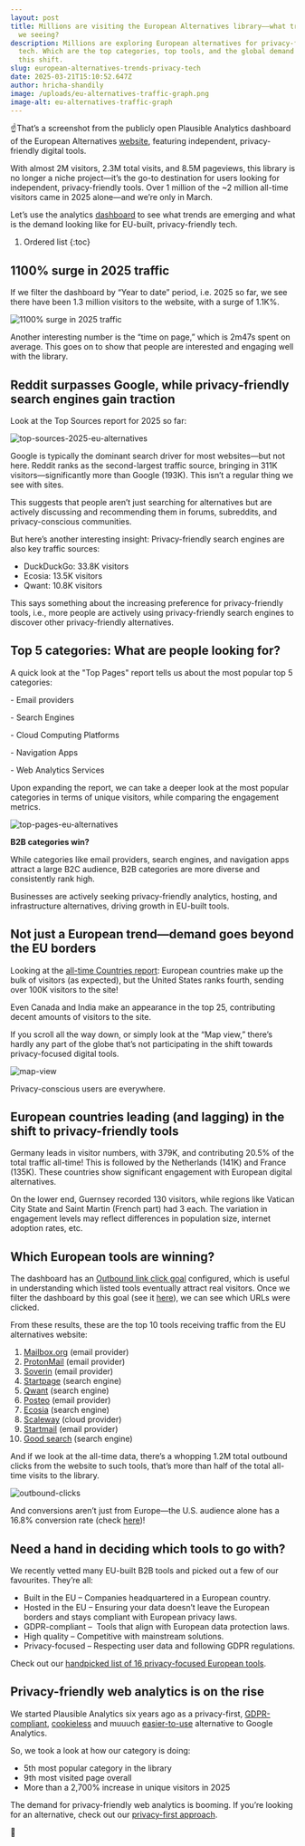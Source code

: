 ```yaml
---
layout: post
title: Millions are visiting the European Alternatives library––what trends are
  we seeing?
description: Millions are exploring European alternatives for privacy-friendly
  tech. Which are the top categories, top tools, and the global demand driving
  this shift.
slug: european-alternatives-trends-privacy-tech
date: 2025-03-21T15:10:52.647Z
author: hricha-shandily
image: /uploads/eu-alternatives-traffic-graph.png
image-alt: eu-alternatives-traffic-graph
---
```

☝️That’s a screenshot from the publicly open Plausible Analytics dashboard of the European Alternatives [website](https://european-alternatives.eu/), featuring independent, privacy-friendly digital tools.

With almost 2M visitors, 2.3M total visits, and 8.5M pageviews, this library is no longer a niche project—it’s the go-to destination for users looking for independent, privacy-friendly tools. Over 1 million of the ~2 million all-time visitors came in 2025 alone—and we’re only in March.

Let’s use the analytics [dashboard](https://plausible.io/european-alternatives.eu) to see what trends are emerging and what is the demand looking like for EU-built, privacy-friendly tech.

1. Ordered list
{:toc}

## 1100% surge in 2025 traffic

If we filter the dashboard by “Year to date” period, i.e. 2025 so far, we see there have been 1.3 million visitors to the website, with a surge of 1.1K%. 

![1100% surge in 2025 traffic](/uploads/2025-stats-for-eu-alternatives.png "1100% surge in 2025 traffic")

Another interesting number is the “time on page,” which is 2m47s spent on average. This goes on to show that people are interested and engaging well with the library.

## Reddit surpasses Google, while privacy-friendly search engines gain traction

Look at the Top Sources report for 2025 so far:

![top-sources-2025-eu-alternatives](/uploads/top-sources-2025-eu-alternatives.png "top-sources-2025-eu-alternatives")

Google is typically the dominant search driver for most websites—but not here. Reddit ranks as the second-largest traffic source, bringing in 311K visitors—significantly more than Google (193K). This isn’t a regular thing we see with sites.

This suggests that people aren’t just searching for alternatives but are actively discussing and recommending them in forums, subreddits, and privacy-conscious communities.

But here’s another interesting insight: Privacy-friendly search engines are also key traffic sources:

* DuckDuckGo: 33.8K visitors
* Ecosia: 13.5K visitors
* Qwant: 10.8K visitors

This says something about the increasing preference for privacy-friendly tools, i.e., more people are actively using privacy-friendly search engines to discover other privacy-friendly alternatives.

## Top 5 categories: What are people looking for?

A quick look at the "Top Pages" report tells us about the most popular top 5 categories:

\- Email providers

\- Search Engines

\- Cloud Computing Platforms

\- Navigation Apps

\- Web Analytics Services

Upon expanding the report, we can take a deeper look at the most popular categories in terms of unique visitors, while comparing the engagement metrics.

![top-pages-eu-alternatives](/uploads/top-pages-eu-alternatives.png "top-pages-eu-alternatives")

**B2B categories win?**

While categories like email providers, search engines, and navigation apps attract a large B2C audience, B2B categories are more diverse and consistently rank high. 

Businesses are actively seeking privacy-friendly analytics, hosting, and infrastructure alternatives, driving growth in EU-built tools.

## Not just a European trend—demand goes beyond the EU borders

Looking at the [all-time Countries report](https://plausible.io/european-alternatives.eu?period=all&keybindHint=A&comparison=off&match_day_of_week=true): European countries make up the bulk of visitors (as expected), but the United States ranks fourth, sending over 100K visitors to the site! 

Even Canada and India make an appearance in the top 25, contributing decent amounts of visitors to the site.

If you scroll all the way down, or simply look at the “Map view,” there’s hardly any part of the globe that’s not participating in the shift towards privacy-focused digital tools.

![map-view](/uploads/map-view.png "map-view")

Privacy-conscious users are everywhere.

## European countries leading (and lagging) in the shift to privacy-friendly tools

Germany leads in visitor numbers, with 379K, and contributing 20.5% of the total traffic all-time! This is followed by the Netherlands (141K) and France (135K). These countries show significant engagement with European digital alternatives.

On the lower end, Guernsey recorded 130 visitors, while regions like Vatican City State and Saint Martin (French part) had 3 each. The variation in engagement levels may reflect differences in population size, internet adoption rates, etc.

## Which European tools are winning? 

The dashboard has an [Outbound link click goal](https://plausible.io/docs/outbound-link-click-tracking) configured, which is useful in understanding which listed tools eventually attract real visitors. Once we filter the dashboard by this goal (see it [here](https://plausible.io/european-alternatives.eu?f=is,goal,Outbound%20Link:%20Click&period=all&keybindHint=A&comparison=off&match_day_of_week=true)), we can see which URLs were clicked.

From these results, these are the top 10 tools receiving traffic from the EU alternatives website: 

1. [Mailbox.org](https://mailbox.org/en/) (email provider)
2. [ProtonMail](https://proton.me/mail) (email provider)
3. [Soverin](https://soverin.com/) (email provider)
4. [Startpage](https://www.startpage.com/) (search engine)
5. [Qwant](https://www.qwant.com/) (search engine)
6. [Posteo](https://posteo.de/en) (email provider)
7. [Ecosia](https://www.ecosia.org/) (search engine)
8. [Scaleway](https://www.scaleway.com/en/) (cloud provider)
9. [Startmail](https://www.startmail.com/) (email provider)
10. [Good search](https://good-search.org/en/) (search engine)

And if we look at the all-time data, there’s a whopping 1.2M total outbound clicks from the website to such tools, that’s more than half of the total all-time visits to the library.

![outbound-clicks](/uploads/outbound-clicks-.png "outbound-clicks")

And conversions aren’t just from Europe—the U.S. audience alone has a 16.8% conversion rate (check [here](https://plausible.io/european-alternatives.eu?f=is,goal,Outbound%20Link:%20Click&f=is,country,US&l=US,United%20States&period=all&keybindHint=A&comparison=off&match_day_of_week=true))!

## Need a hand in deciding which tools to go with?

We recently vetted many EU-built B2B tools and picked out a few of our favourites. They’re all:

* Built in the EU – Companies headquartered in a European country.
* Hosted in the EU – Ensuring your data doesn’t leave the European borders and stays compliant with European privacy laws.
* GDPR-compliant –  Tools that align with European data protection laws.
* High quality – Competitive with mainstream solutions.
* Privacy-focused – Respecting user data and following GDPR regulations.

Check out our [handpicked list of 16 privacy-focused European tools](https://plausible.io/blog/european-privacy-friendly-tools-for-business).

## Privacy-friendly web analytics is on the rise

We started Plausible Analytics six years ago as a privacy-first, [GDPR-compliant](https://plausible.io/data-policy), [cookieless](https://plausible.io/blog/google-analytics-cookies) and muuuch [easier-to-use](https://plausible.io/simple-web-analytics) alternative to Google Analytics.

So, we took a look at how our category is doing:

* 5th most popular category in the library
* 9th most visited page overall
* More than a 2,700% increase in unique visitors in 2025

The demand for privacy-friendly web analytics is booming. If you’re looking for an alternative, check out our [privacy-first approach](https://plausible.io/privacy-focused-web-analytics).

👋